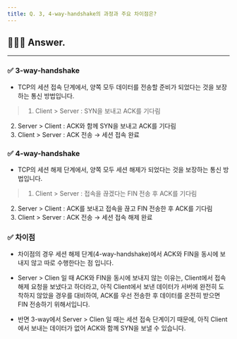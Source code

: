```yaml
---
title: Q. 3, 4-way-handshake의 과정과 주요 차이점은?
---
```


## 🧑🏻‍💻 Answer.
---

### ✅ 3-way-handshake
- TCP의 세션 접속 단계에서, 양쪽 모두 데이터를 전송할 준비가 되었다는 것을 보장하는 통신 방법입니다.

> 1. Client > Server : SYN을 보내고 ACK를 기다림  
2. Server > Client : ACK와 함께 SYN을 보내고 ACK를 기다림  
3. Client > Server : ACK 전송 → 세션 접속 완료

### ✅ 4-way-handshake
- TCP의 세션 해제 단계에서, 양쪽 모두 세션 해제가 되었다는 것을 보장하는 통신 방법입니다.

> 1. Client > Server : 접속을 끊겠다는 FIN 전송 후 ACK를 기다림  
2. Server > Client : ACK를 보내고 접속을 끊고 FIN 전송한 후 ACK를 기다림  
3. Client > Server : ACK 전송 → 세션 접속 해제 완료

### ✅ 차이점
- 차이점의 경우 세션 해제 단계(4-way-handshake)에서 ACK와 FIN을 동시에 보내지 않고 따로 수행한다는 점 입니다.

- Server > Clien 일 때 ACK와 FIN을 동시에 보내지 않는 이유는, Client에서 접속 해제 요청을 보냈다고 하더라고, 아직 Client에서 보낸 데이터가 서버에 완전히 도착하지 않았을 경우를 대비하여, ACK를 우선 전송한 후 데이터를 온전히 받으면 FIN 전송하기 위해서입니다.

- 반면 3-way에서 Server > Clien 일 때는 세션 접속 단계이기 때문에, 아직 Client에서 보내는 데이터가 없어 ACK와 함께 SYN을 보낼 수 있습니다.
